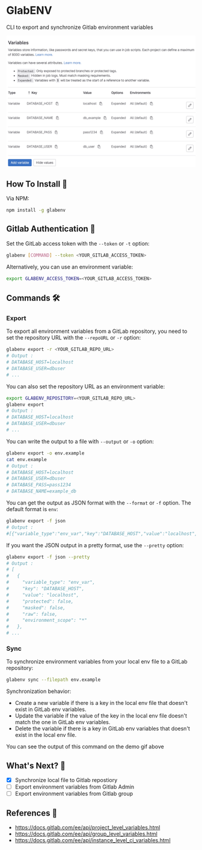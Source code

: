 # GlabENV

CLI to export and synchronize Gitlab environment variables

![Demo](img/demo.gif)

## How To Install 🚀

Via NPM:

```bash
npm install -g glabenv
```

## Gitlab Authentication 🔐

Set the GitLab access token with the `--token` or `-t` option:

```bash
glabenv [COMMAND] --token <YOUR_GITLAB_ACCESS_TOKEN>
```

Alternatively, you can use an environment variable:

```bash
export GLABENV_ACCESS_TOKEN=<YOUR_GITLAB_ACCESS_TOKEN>
```

## Commands 🛠️

### Export

To export all environment variables from a GitLab repository, you need to set the repository URL with the `--repoURL` or `-r` option:

```bash
glabenv export -r <YOUR_GITLAB_REPO_URL>
# Output :
# DATABASE_HOST=localhost
# DATABASE_USER=dbuser
# ...
```

You can also set the repository URL as an environment variable:

```bash
export GLABENV_REPOSITORY=<YOUR_GITLAB_REPO_URL>
glabenv export
# Output :
# DATABASE_HOST=localhost
# DATABASE_USER=dbuser
# ...
```

You can write the output to a file with `--output` or `-o` option:

```bash
glabenv export -o env.example
cat env.example
# Output :
# DATABASE_HOST=localhost
# DATABASE_USER=dbuser
# DATABASE_PASS=pass1234
# DATABASE_NAME=example_db
```

You can get the output as JSON format with the `--format` or `-f` option. The default format is `env`:

```bash
glabenv export -f json
# Output :
#[{"variable_type":"env_var","key":"DATABASE_HOST","value":"localhost","protected":false,"masked":false...
```

If you want the JSON output in a pretty format, use the `--pretty` option:

```bash
glabenv export -f json --pretty
# Output :
# [
#   {
#     "variable_type": "env_var",
#     "key": "DATABASE_HOST",
#     "value": "localhost",
#     "protected": false,
#     "masked": false,
#     "raw": false,
#     "environment_scope": "*"
#   },
# ...
```

### Sync

To synchronize environment variables from your local env file to a GitLab repository:

```bash
glabenv sync --filepath env.example
```

Synchronization behavior:

- Create a new variable if there is a key in the local env file that doesn't exist in GitLab env variables.
- Update the variable if the value of the key in the local env file doesn't match the one in GitLab env variables.
- Delete the variable if there is a key in GitLab env variables that doesn't exist in the local env file.

You can see the output of this command on the demo gif above

## What's Next? 🤔

- [x] Synchronize local file to Gitlab repostiory
- [ ] Export environment variables from Gitlab Admin
- [ ] Export environment variables from Gitlab group

## References 📝

- https://docs.gitlab.com/ee/api/project_level_variables.html
- https://docs.gitlab.com/ee/api/group_level_variables.html
- https://docs.gitlab.com/ee/api/instance_level_ci_variables.html
